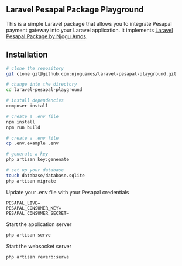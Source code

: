## Laravel Pesapal Package Playground

This is a simple Laravel package that allows you to integrate Pesapal payment gateway into your Laravel application. It implements [Laravel Pesapal Package by Njogu Amos](https://github.com/njoguamos/laravel-pesapal).

## Installation

```bash
# clone the repository
git clone git@github.com:njoguamos/laravel-pesapal-playground.git 

# change into the directory
cd laravel-pesapal-playground

# install dependencies
composer install

# create a .env file
npm install
npm run build

# create a .env file
cp .env.example .env

# generate a key
php artisan key:genenate

# set up your database
touch database/database.sqlite
php artisan migrate
```

Update your .env file with your Pesapal credentials

```dotenv
PESAPAL_LIVE=
PESAPAL_CONSUMER_KEY=
PESAPAL_CONSUMER_SECRET=
```

Start the application server

```bash
php artisan serve
```

Start the websocket server

```bash
php artisan reverb:serve
```
